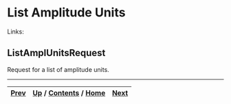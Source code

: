 # List Amplitude Units

Links:

## ListAmplUnitsRequest

Request for a list of amplitude units.

* * *

[Prev](ch01s06s12.md) | [Up](ch01s06.md) / [Contents](index.md) / [Home](../../index.htm)|  [Next](ch01s06s13s02.md)  
---|---|---

